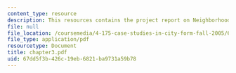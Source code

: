 ```yaml
---
content_type: resource
description: This resources contains the project report on Neighborhoods in amsterdam.
file: null
file_location: /coursemedia/4-175-case-studies-in-city-form-fall-2005/67dd5f3b426c19eb6821ba9731a59b78_chapter3.pdf
file_type: application/pdf
resourcetype: Document
title: chapter3.pdf
uid: 67dd5f3b-426c-19eb-6821-ba9731a59b78
---
```

